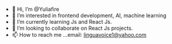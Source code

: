 - 👋 Hi, I’m @Yuliafire
- 👀 I’m interested in frontend development, AI, machine learning 
- 🌱 I’m currently learning Js and React Js.
- 💞️ I’m looking to collaborate on React Js projects.
- 📫 How to reach me ...email: linguavoice1@yahoo.com

<!---
Yuliafire/Yuliafire is a ✨ special ✨ repository because its `README.md` (this file) appears on your GitHub profile.
You can click the Preview link to take a look at your changes.
--->
